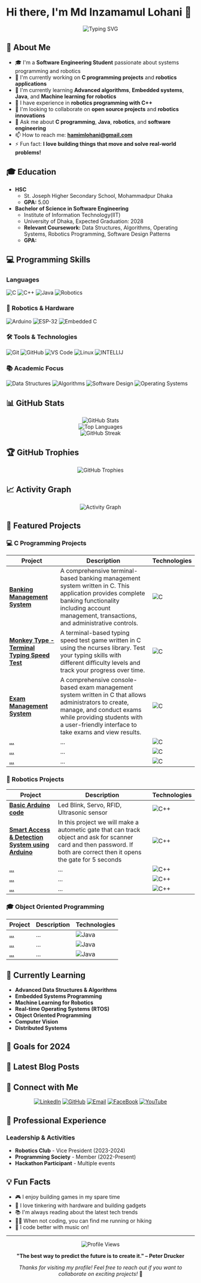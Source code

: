 # Hi there, I'm Md Inzamamul Lohani 👋

<div align="center">
  <img src="https://readme-typing-svg.herokuapp.com?font=Fira+Code&pause=1000&color=FFA500&width=435&lines=Software+Engineering+Student;C+Programming+Enthusiast;Robotics+Developer;Always+learning+new+things" alt="Typing SVG" />
</div>

## 🚀 About Me
- 🎓 I'm a **Software Engineering Student** passionate about systems programming and robotics
- 🔭 I'm currently working on **C programming projects** and **robotics applications**
- 🌱 I'm currently learning **Advanced algorithms**, **Embedded systems**, **Java**, and **Machine learning for robotics**
- 🤖 I have experience in **robotics programming with C++**
- 👯 I'm looking to collaborate on **open source projects** and **robotics innovations**
- 💬 Ask me about **C programming**, **Java**, **robotics**, and **software engineering**
- 📫 How to reach me: **hamimlohani@gmail.com**
- ⚡ Fun fact: **I love building things that move and solve real-world problems!**

## 🎓 Education
- **HSC**
  - St. Joseph Higher Secondary School, Mohammadpur Dhaka
  - **GPA:** 5.00
- **Bachelor of Science in Software Engineering**
  - Institute of Information Technology(IIT)
  - University of Dhaka, Expected Graduation: 2028
  - **Relevant Coursework:** Data Structures, Algorithms, Operating Systems, Robotics Programming, Software Design Patterns
  - **GPA:**

## 💻 Programming Skills

### Languages
![C](https://img.shields.io/badge/C_Projects-00599C?style=for-the-badge&logo=c&logoColor=white)
![C++](https://img.shields.io/badge/C%2B%2B-00599C?style=for-the-badge&logo=c%2B%2B&logoColor=white)
![Java](https://img.shields.io/badge/Java-ED8B00?style=for-the-badge&logo=openjdk&logoColor=white)
![Robotics](https://img.shields.io/badge/Robotics-3776AB?style=for-the-badge&logo=python&logoColor=white) <!--
![JavaScript](https://img.shields.io/badge/JavaScript-F7DF1E?style=for-the-badge&logo=javascript&logoColor=black)-->

### 🤖 Robotics & Hardware
![Arduino](https://img.shields.io/badge/Arduino-00979D?style=for-the-badge&logo=arduino&logoColor=white)
![ESP-32](https://img.shields.io/badge/ESP-32-A22846?style=for-the-badge&logo=raspberry-pi&logoColor=white)
![Embedded C](https://img.shields.io/badge/Embedded_C-A8B9CC?style=for-the-badge&logo=c&logoColor=black)

### 🛠️ Tools & Technologies
![Git](https://img.shields.io/badge/Git-F05032?style=for-the-badge&logo=git&logoColor=white)
![GitHub](https://img.shields.io/badge/GitHub-181717?style=for-the-badge&logo=github&logoColor=white)
![VS Code](https://img.shields.io/badge/VS_Code-007ACC?style=for-the-badge&logo=visual-studio-code&logoColor=white)
![Linux](https://img.shields.io/badge/Linux-FCC624?style=for-the-badge&logo=linux&logoColor=black)
![INTELLIJ](https://img.shields.io/badge/INTELLIJ-2C2255?style=for-the-badge&logo=eclipse&logoColor=white)

### 📚 Academic Focus
![Data Structures](https://img.shields.io/badge/Data_Structures-4479A1?style=for-the-badge&logo=c&logoColor=white)
![Algorithms](https://img.shields.io/badge/Algorithms-00599C?style=for-the-badge&logo=c%2B%2B&logoColor=white)
![Software Design](https://img.shields.io/badge/Software_Design-FF6F00?style=for-the-badge&logo=java&logoColor=white)
![Operating Systems](https://img.shields.io/badge/Operating_Systems-FCC624?style=for-the-badge&logo=linux&logoColor=black)

## 📊 GitHub Stats

<div align="center">
  <img src="https://github-readme-stats.vercel.app/api?username=hamim-24&show_icons=true&theme=radical&hide_border=true" alt="GitHub Stats" />
</div>

<div align="center">
  <img src="https://github-readme-stats.vercel.app/api/top-langs/?username=hamim-24&layout=compact&theme=radical&hide_border=true" alt="Top Languages" />
</div>

<div align="center">
  <img src="https://github-readme-streak-stats.herokuapp.com/?user=hamim-24&theme=radical&hide_border=true" alt="GitHub Streak" />
</div>

## 🏆 GitHub Trophies
<div align="center">
  <img src="https://github-profile-trophy.vercel.app/?username=hamim-24&theme=radical&no-frame=true&no-bg=false&margin-w=4" alt="GitHub Trophies" />
</div>

## 📈 Activity Graph
<div align="center">
  <img src="https://github-readme-activity-graph.vercel.app/graph?username=hamim-24&theme=react-dark&hide_border=true" alt="Activity Graph" />
</div>

## 🚀 Featured Projects

### 💻 C Programming Projects
<div align="center">

| Project | Description | Technologies |
|---------|-------------|--------------|
| **[Banking Management System](https://github.com/hamim-24/Bank-management-system-in-c)** | A comprehensive terminal-based banking management system written in C. This application provides complete banking functionality including account management, transactions, and administrative controls. | ![C](https://img.shields.io/badge/C-00599C?style=flat-square&logo=c&logoColor=white) |
| **[Monkey Type - Terminal Typing Speed Test](https://github.com/hamim-24/Typing-speed-test)** | A terminal-based typing speed test game written in C using the ncurses library. Test your typing skills with different difficulty levels and track your progress over time. | ![C](https://img.shields.io/badge/C-00599C?style=flat-square&logo=c&logoColor=white) |
| **[Exam Management System](https://github.com/hamim-24/exam-system)** | A comprehensive console-based exam management system written in C that allows administrators to create, manage, and conduct exams while providing students with a user-friendly interface to take exams and view results. | ![C](https://img.shields.io/badge/C-00599C?style=flat-square&logo=c&logoColor=white) |
| **[...](https://github.com/yourusername/filesystem-sim)** | ... | ![C](https://img.shields.io/badge/C-00599C?style=flat-square&logo=c&logoColor=white) |
| **[...](https://github.com/yourusername/filesystem-sim)** | ... | ![C](https://img.shields.io/badge/C-00599C?style=flat-square&logo=c&logoColor=white) |
| **[...](https://github.com/yourusername/filesystem-sim)** | ... | ![C](https://img.shields.io/badge/C-00599C?style=flat-square&logo=c&logoColor=white) |

</div>

### 🤖 Robotics Projects
<div align="center">

| Project | Description | Technologies |
|---------|-------------|--------------|
| **[Basic Arduino code](https://github.com/hamim-24/Arduino)** | Led Blink, Servo, RFID, Ultrasonic sensor | ![C++](https://img.shields.io/badge/C%2B%2B-00599C?style=for-the-badge&logo=c%2B%2B&logoColor=white) |
| **[Smart Access & Detection System using Arduino](https://github.com/hamim-24/Arduino/tree/main/Aurduino-Project-1)** | In this project we will make a autometic gate that can track object and ask for scanner card and then password. If both are correct then it opens the gate for 5 seconds | ![C++](https://img.shields.io/badge/C%2B%2B-00599C?style=for-the-badge&logo=c%2B%2B&logoColor=white) |
| **[...](https://github.com/yourusername/smart-home)** | ... | ![C++](https://img.shields.io/badge/C%2B%2B-00599C?style=for-the-badge&logo=c%2B%2B&logoColor=white) |
| **[...](https://github.com/yourusername/smart-home)** | ... | ![C++](https://img.shields.io/badge/C%2B%2B-00599C?style=for-the-badge&logo=c%2B%2B&logoColor=white) |
| **[...](https://github.com/yourusername/smart-home)** | ... | ![C++](https://img.shields.io/badge/C%2B%2B-00599C?style=for-the-badge&logo=c%2B%2B&logoColor=white) |

</div>

<!--
### 🎓 Academic Projects
<div align="center">

| Project | Description | Technologies |
|---------|-------------|--------------|
| **[Algorithm Visualizer](https://github.com/yourusername/algorithm-viz)** | Interactive visualization of sorting algorithms | ![Java](https://img.shields.io/badge/Java-ED8B00?style=flat-square&logo=openjdk&logoColor=white) ![JavaFX](https://img.shields.io/badge/JavaFX-ED8B00?style=flat-square&logo=openjdk&logoColor=white) |
| **[Database Management System](https://github.com/yourusername/mini-dbms)** | Simplified DBMS implementation | ![C](https://img.shields.io/badge/C-00599C?style=flat-square&logo=c&logoColor=white) |
| **[Compiler Design Project](https://github.com/yourusername/mini-compiler)** | Basic compiler for a custom language | ![C](https://img.shields.io/badge/C-00599C?style=flat-square&logo=c&logoColor=white) ![Flex](https://img.shields.io/badge/Flex-2C5282?style=flat-square) |

</div>

-->
### 🎓 Object Oriented Programming 
<div align="center">

| Project | Description | Technologies |
|---------|-------------|--------------|
| **[...](https://github.com/yourusername/algorithm-viz)** | ... | ![Java](https://img.shields.io/badge/Java-ED8B00?style=flat-square&logo=openjdk&logoColor=white) <!-- ![JavaFX](https://img.shields.io/badge/JavaFX-ED8B00?style=flat-square&logo=openjdk&logoColor=white)--> |
| **[...](https://github.com/yourusername/mini-dbms)** | ... | ![Java](https://img.shields.io/badge/Java-ED8B00?style=flat-square&logo=openjdk&logoColor=white) |
| **[...](https://github.com/yourusername/mini-compiler)** | ... | ![Java](https://img.shields.io/badge/Java-ED8B00?style=flat-square&logo=openjdk&logoColor=white) |

</div>


## 🌱 Currently Learning
- **Advanced Data Structures & Algorithms**
- **Embedded Systems Programming**
- **Machine Learning for Robotics**
- **Real-time Operating Systems (RTOS)**
- **Object Oriented Programming**
- **Computer Vision**
- **Distributed Systems**
  
## 🎯 Goals for 2024
<!--
- [ ] Contribute to open-source robotics projects
- [ ] Complete advanced algorithms course
- [ ] Build a fully autonomous robot
- [ ] Learn ROS2 framework
- [ ] Participate in robotics competitions
- [ ] Secure a software engineering internship
-->
## 📝 Latest Blog Posts
<!-- BLOG-POST-LIST:START -->
<!-- BLOG-POST-LIST:END -->

## 🤝 Connect with Me

<div align="center">

[![LinkedIn](https://img.shields.io/badge/LinkedIn-0077B5?style=for-the-badge&logo=linkedin&logoColor=white)](https://www.linkedin.com/feed/)
[![GitHub](https://img.shields.io/badge/GitHub-181717?style=for-the-badge&logo=github&logoColor=white)](https://github.com/hamim-24)
[![Email](https://img.shields.io/badge/Email-D14836?style=for-the-badge&logo=gmail&logoColor=white)](mailto:hamimlohani@gamil.com)
[![FaceBook](https://img.shields.io/badge/FaceBook-000000?style=for-the-badge&logo=react&logoColor=white)](https://web.facebook.com/md.inzamamul.lohani.hamim)
[![YouTube](https://img.shields.io/badge/YouTube-1DA1F2?style=for-the-badge&logo=twitter&logoColor=white)](https://www.youtube.com/@MdInzamamulLohani)

</div>

## 💼 Professional Experience
<!--
### Internships & Work Experience
- **[Company Name]** - Software Engineering Intern (Summer 2024)
  - Developed embedded software solutions using C
  - Collaborated on robotics automation projects
  - Improved system performance by 25%
-->
### Leadership & Activities
- **Robotics Club** - Vice President (2023-2024)
- **Programming Society** - Member (2022-Present)
- **Hackathon Participant** - Multiple events
<!--
## 🏅 Achievements & Certifications
- **Dean's List** - Fall 2023, Spring 2024
- **Best Project Award** - Robotics Course (2023)
- **Java Programming Certification** - Oracle (2023)
- **Git & GitHub Certification** - GitHub (2023)
-->
## 💡 Fun Facts
- 🎮 I enjoy building games in my spare time
- 🔧 I love tinkering with hardware and building gadgets
- 📚 I'm always reading about the latest tech trends
- 🏃‍♂️ When not coding, you can find me running or hiking
- 🎵 I code better with music on!
<!--
## 💝 Support My Work

If you find my projects helpful or interesting, consider:

<div align="center">

[![Buy Me A Coffee](https://img.shields.io/badge/-Buy%20Me%20A%20Coffee-FFDD00?style=for-the-badge&logo=buy-me-a-coffee&logoColor=black)](https://buymeacoffee.com/yourusername)
[![Sponsor](https://img.shields.io/badge/-Sponsor-EA4AAA?style=for-the-badge&logo=github-sponsors&logoColor=white)](https://github.com/sponsors/yourusername)

</div>
-->
---

<div align="center">
  <img src="https://komarev.com/ghpvc/?username=hamim-24&color=blueviolet&style=flat-square&label=Profile+Views" alt="Profile Views" />
</div>

<div align="center">
  
**"The best way to predict the future is to create it." – Peter Drucker**

*Thanks for visiting my profile! Feel free to reach out if you want to collaborate on exciting projects!* 🚀

</div>
